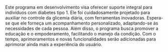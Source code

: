 Este programa em desenvolvimento visa oferecer suporte integral para indivíduos com diabetes tipo 1. 
Ele foi cuidadosamente projetado para auxiliar no controle da glicemia diária, com ferramentas inovadoras.
Espera-se que ele forneça um acompanhamento personalizado, adaptando-se às necessidades de cada pessoa. 
Além disso, o programa busca promover a educação e o empoderamento, facilitando o manejo da condição. Com o tempo, aprimoramentos e novas funcionalidades serão adicionadas para aprimorar ainda mais a experiência do usuário.

